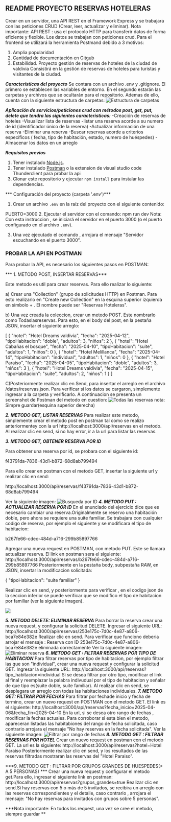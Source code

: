 ## README PROYECTO RESERVAS HOTELERAS

Crear en un servidor, una API REST en el Framework Express y se trabajara con las peticiones CRUD (Crear, leer, actualizar y eliminar).
Nota importante: API REST : usa el protocolo HTTP para transferir datos de forma eficiente y flexible. Los datos se trabajan con peticiones crud. 
Para el frontend se utilizará la herramienta Postmand debido a 3 motivos:
1.	Amplia popularidad
2.	Cantidad de documentación en Gitgub 
3.	Estabilidad.
Proyecto gestión de reservas de hoteles de la ciudad de valdivia
Consistirá en la gestión de reservas de hoteles para turistas y visitantes de la ciudad.

***Características del proyecto***
Se contara con un archivo .env y .gitignore. El primero se establecen las variables de entorno. En el segundo estarán las carpetas y archivos que se ocultarán para el repositorio.
Ademas de ello, cuenta con la siguiente estructura de carpetas:
![](/assets/estructura_carpetas.png "Estructura de carpetas")

***Aplicación de servicios/peticiones crud con métodos post, get, put, delete que tendra las siguientes caracteristicas:***
-Creación de reservas de hoteles
-Visualizar lista de reservas
-listar una reserva acorde a su numero de id (identificador único de la reserva)
-Actualizar información de una reserva
-Eliminar una reserva
-Buscar reservas acorde a criterios específicos ( fecha, tipo de habitación, estado, numero de huéspedes)
-Almacenar los datos en un arreglo

***Requisitos previos***

1. Tener instalado [Node.js](https://nodejs.org/).
2. Tener instalado [Postman](https://www.postman.com/) o la extension de visual studio code Thunderclient para probar la api
3. Clonar este repositorio y ejecutar `npm install` para instalar las dependencias.

*** Configuración del proyecto (carpeta '.env')***

1. Crear un archivo `.env` en la raíz del proyecto con el siguiente contenido:

PUERTO=3000
2. Ejecutar el servidor con el comando:
npm run dev
Nota: Con esta instruccion , se iniciará el servidor en el puerto 3000 (o el puerto configurado en el archivo `.env`).

3. Una vez ejecutado el comando , arrojara el mensaje "Servidor escuchando en el puerto 3000". 

### PROBAR LA API EN POSTMAN

Para probar la API, es necesario los siguientes pasos en POSTMAN:

*** 1. METODO POST, INSERTAR RESERVAS***

Este metodo es util para crear  reservas. Para ello realizar lo siguiente:

a) Crear una "Collection" (grupo de solicitudes HTTP) en Postman. Para esto realizarlo en "Create new Collection" en la esquina superior izquierda en simbolo + .  El nombre puede ser "Reservas Hoteleras".

b) Una vez creada la coleccion, crear un metodo POST. Este nombrarlo como Todaslasreservas. Para esto, en el body del post, en la pestaña JSON, insertar el siguiente arreglo:

[
  {
    "hotel": "Hotel Dreams valdivia",
    "fecha": "2025-04-12",
    "tipoHabitacion": "doble",
    "adultos": 3,
    "niños": 2
  },
  {
    "hotel": "Hotel Cabañas el bosque",
    "fecha": "2025-04-10",
    "tipoHabitacion": "suite",
    "adultos": 1,
    "niños": 0
  },
  {
    "hotel": "Hotel Melillanca",
    "fecha": "2025-04-14",
    "tipoHabitacion": "individual",
    "adultos": 1,
    "niños": 0
  },
  {
    "hotel": "Hotel Paraíso",
    "fecha": "2025-04-05",
    "tipoHabitacion": "doble",
    "adultos": 3,
    "niños": 3
  },
  {
    "hotel": "Hotel Dreams valdivia",
    "fecha": "2025-04-15",
    "tipoHabitacion": "suite",
    "adultos": 2,
    "niños": 1
  }
]

C)Posteriormente realizar clic en Send, para insertar el arreglo en el archivo /datos/reservas.json.
Para verificar si los datos se cargaron, simplemente ingresar a la carpeta y verificarlo.
A continuacion se presenta un screenshot de Postman del metodo en cuestion:
![](/assets/TODASLASRESERVAS.png "Todas las reservas")
nota: Simpre guardar(esquina superior derecha)

***2. METODO GET, LISTAR RESERVAS***
Para realizar este metodo, simplemente crear el metodo post en postman tal como se realizo anteriormentey con la url http://localhost:3000/api/reservas en el metodo.
Al realizar clic en send, si no hay error, ir a la url para listar las reservas.

***3. METODO GET, OBTENER RESERVA POR ID***

Para obtener una reserva por id, se probara con el siguiente id:

f43791da-7836-43d1-b872-68d8ab799494

Para ello crear en postman con el metodo GET, insertar la siguiente url y realizar clic en send:

http://localhost:3000/api/reservas/f43791da-7836-43d1-b872-68d8ab799494

Ver la siguiente imagen:
![](/assets/busquedaporID.png "Busqueda por ID")
***4. METODO PUT : ACTUALIZAR RESERVA POR ID*** 
En el enunciado del ejercicio dice que es necesario cambiar una reserva.Originalmente se reservo una habitación doble, pero ahora se requiere una suite familiar. Se trabajara con cualquier codigo de reserva, por ejemplo el siguiente y se modificara el tipo de habitacion:

b267fe66-cdec-484d-a716-299b85897766

Agregar una nueva request en POSTMAN, con metodo PUT. Este se llamara actualizar reserva.
El link en postman sera el siguiente:
http://localhost:3000/api/reservas/b267fe66-cdec-484d-a716-299b85897766
Posteriormente en la pestaña body, subpestaña RAW, en JSON, insertar la modificacion solicitada:

{
  "tipoHabitacion": "suite familiar"
}

Realizar clic en send, y posteriormente para verificar , en el codigo json de la seccion inferior se puede verificar que se modifico el tipo de habitacion por familiar (ver la siguiente imagen).

![](/assets/actualizar_reserva.png)

***5. METODO DELETE: ELIMINAR RESERVA***
Para borrar la reserva crear una nueva request, y configurar la solicitud DELETE.
Ingresar el siguiente URL:
http://localhost:3000/api/reservas/253e175c-7d0c-4e87-a806-bca7e84e382e
Realizar clic en send. Para verificar que funciono deberia arrojar el mensaje :
Reserva con ID 253e175c-7d0c-4e87-a806-bca7e84e382e eliminada correctamente
Ver la siguiente imagen:
![](/assets/BorrarReserva.png "Eliminar reserva") 
***6. METODO GET : FILTRAR RESERVAS POR TIPO DE HABITACION***
Para filtrar reservas por tipo de habitacion, por ejemplo filtrar las que son "individual", crear una nueva request y configurar la solicitud GET.
Ingresar la siguiente URL:
http://localhost:3000/api/reservas?tipo_habitacion=individual
Si se desea filtrar por otro tipo, modificar el link al final y reemplazar la palabra indivudual por el tipo de habitacion y señalar de que tipo es(suite doble, suite familiar).
Al realizar clic en send, se desplegara un arreglo con todas las habitaciones individuales.
***7. METODO GET: FILTRAR POR FECHAS***
Para filtrar por fechade inicio y fecha de termino, crear un nuevo request en POSTMAN con el metodo GET.
El link es el siguiente:
http://localhost:3000/api/reservas?fecha_inicio=2025-04-06&fecha_fin=2025-04-10
En la url, si se desea otro rango de fechas , modificar la fechas actuales.
Para corroborar si esta bien el metodo, apareceran listadas las habitabiones del rango de fecha solicitada, caso contrario arrojara el mensaje "No hay reservas en la fecha solicitada".
Ver la siguiente imagen:
![](/assets/FiltrarporRangodefechas.png "Filtrar por rango de fechas")
***8. METODO GET : FILTRAR RESERVAS POR HOTEL***
Crear un nuevo request en postman con el metodo GET. La url es la siguiente:
http://localhost:3000/api/reservas?hotel=Hotel Paraíso
Posteriormente realizar clic en send, y los resultados de las reservas filtradas mostraran las reservas del "Hotel Paraiso".

***9. METODO GET : FILTRAR POR GRUPOS GRANDES DE HUESPEDES(> A 5 PERSONAS)  ***
Crear una nueva request y configurar el metodo get.Para ello, ingresar el siguiente link en postman:
http://localhost:3000/api/reservas?grupos_grandes=true
Realizar clic en send.Si hay reservas con 5 o más de 5 invitados, se recibira un arreglo con las reservas correspondientes y el detalle, caso contrario , arrojara el mensaje:
"No hay reservas para invitados con grupos sobre 5 personas".




***Nota importante: En todos los request, una vez se cree el metodo, siempre guardar **








